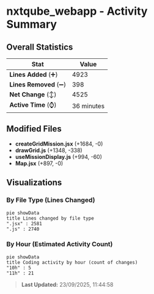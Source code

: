 # nxtqube_webapp - Activity Summary 

## Overall Statistics

| Stat                   | Value                                                             |
| ---------------------- | ----------------------------------------------------------------- |
| **Lines Added** (➕)   | 4923                                          |
| **Lines Removed** (➖) | 398                                        |
| **Net Change** (↕)    | 4525                |
| **Active Time** (⌚)   | 36 minutes |


## Modified Files
- **createGridMission.jsx** (+1684, -0)
- **drawGrid.js** (+1348, -338)
- **useMissionDisplay.js** (+994, -60)
- **Map.jsx** (+897, -0)

## Visualizations

### By File Type (Lines Changed)

```mermaid
pie showData
title Lines changed by file type
".jsx" : 2581
".js" : 2740
```

### By Hour (Estimated Activity Count)

```mermaid
pie showData
title Coding activity by hour (count of changes)
"10h" : 5
"11h" : 21
```


> **Last Updated:** 23/09/2025, 11:44:58